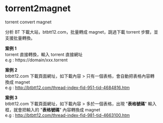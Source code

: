 # torrent2magnet
torrent convert magnet

分析 BT 下載大站，btbtt12.com，批量轉成 magnet，跳過下載 torrent 步驟，並支援批量轉換。

**案例 1**<br>
torrent 直接轉換，輸入 torrent 直接網址<br>
e.g : https://domain/xxx.torrent

**案例 2**<br>
btbtt12.com 下載頁面網址，如下載內容 > 只有一個表格，會自動把表格內容轉換成 magnet<br>
e.g : http://btbtt12.com/thread-index-fid-951-tid-4684816.htm

**案例 3**<br>
btbtt12.com 下載頁面網址，如下載內容 > 多於一個表格，出現 "**表格號碼**" 輸入框，就會把輸入的 "**表格號碼**" 內容轉換成 magnet<br>
e.g : http://btbtt12.com/thread-index-fid-981-tid-4663100.htm
